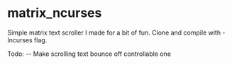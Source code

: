 # matrix_ncurses

Simple matrix text scroller I made for a bit of fun.
Clone and compile with -lncurses flag.

Todo:
-- Make scrolling text bounce off controllable one
